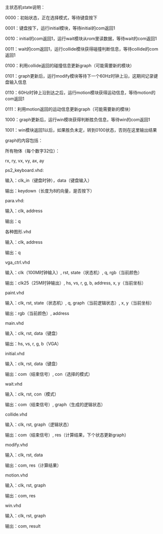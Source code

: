 主状态机state说明：

0000：初始状态，正在选择模式，等待键盘按下

0001：键盘按下，运行initial模块，等待initial的com返回1

0010：initial的com返回1，运行wait模块从rom里读数据，等待wait的com返回1

0011：wait的com返回1，运行collide模块获得碰撞判断信息，等待collide的com返回1

0100：利用collide返回的碰撞信息更新graph（可能需要新的模块）

0101：graph更新后，运行modify模块等待下一个60Hz时钟上沿，这期间记录键盘输入信息

0110：60Hz时钟上沿到达之后，运行motion模块获得运动信息，等待motion的com返回1

0111：利用motion返回的运动信息更新graph（可能需要新的模块）

1000：graph更新后，运行win模块获得判断胜负信息，等待win的com返回1

1001：win模块返回1以后，如果胜负未定，转到0100状态，否则在这里输出结果

 

graph的内容包括：

所有物体（每个数字32位）：

rx, ry, vx, vy, ax, ay

 

ps2_keyboard.vhd:

输入：clk_in（键盘时钟），data（键盘输入）

输出：keydown（长度为8的向量，是否按下）

 

para.vhd:

输入：clk, address

输出：q

 

各种图形.vhd 

输入：clk, address

输出：q

 

vga_ctrl.vhd

输入：clk（100M时钟输入）, rst, state（状态机）, q, rgb（当前颜色）

输出：clk25（25M时钟输出）, hs, vs, r, g, b, address, x, y（当前坐标）

 

paint.vhd

输入：clk, rst, state（状态机）, q, graph（当前逻辑状态）, x, y（当前坐标）

输出：rgb（当前颜色）, address

 

main.vhd

输入：clk, rst, data（键盘）

输出：hs, vs, r, g, b（VGA）

 

initial.vhd

输入：clk, rst, data（键盘）

输出：com（结束信号）, con（选择的模式）

 

wait.vhd

输入：clk, rst, con（模式）

输出：com（结束信号）, graph（生成的逻辑状态）

 

collide.vhd

输入：clk, rst, graph（逻辑状态）

输出：com（结束信号）, res（计算结果，下个状态更新graph）

 

modify.vhd

输入：clk, rst, data

输出：com, res（计算结果）

 

motion.vhd

输入：clk, rst, graph

输出：com, res

 

win.vhd

输入：clk, rst, graph

输出：com, result
